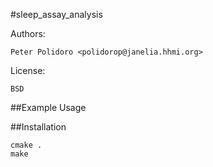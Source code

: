 #sleep_assay_analysis

Authors:

    Peter Polidoro <polidorop@janelia.hhmi.org>

License:

    BSD

##Example Usage

##Installation

```shell
cmake .
make
```
